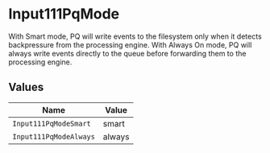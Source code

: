 # Input111PqMode

With Smart mode, PQ will write events to the filesystem only when it detects backpressure from the processing engine. With Always On mode, PQ will always write events directly to the queue before forwarding them to the processing engine.


## Values

| Name                   | Value                  |
| ---------------------- | ---------------------- |
| `Input111PqModeSmart`  | smart                  |
| `Input111PqModeAlways` | always                 |